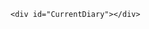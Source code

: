 
<html>
    <script src="jQuery.js"></script>
    <script>
    $(function(){
      $("#CurrentDiary").load("https://manofpeace1.github.io/manofdiary/diaries/2018.html");
    });
    </script>

    <div id="CurrentDiary"></div>
</html>
